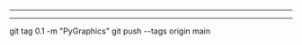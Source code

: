 ----------------------------------------------------------------


----------------------------------------------------------------

git tag 0.1 -m "PyGraphics"
git push --tags origin main
